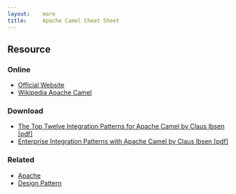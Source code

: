 ```yaml
---
layout:    more
title:     Apache Camel Cheat Sheet
---
```


<div class="content content-400">
    <div class="board board-326">
        <h2 class="board-title">Resource</h2>
        <div class="board-card">
            <h3 class="board-card-title">Online</h3>
            <ul>
                <li><a href="http://camel.apache.org/">Official Website</a></li>
                <li><a href="http://en.wikipedia.org/wiki/Apache_Camel">Wikipedia Apache Camel</a></li>
            </ul>
        </div>
        <div class="board-card">
            <h3 class="board-card-title">Download</h3>
            <ul>
                <li><a href="http://refcardz.dzone.com/refcardz/apache-camel-update">The Top Twelve Integration Patterns for Apache Camel by Claus Ibsen [pdf]</a></li>
                <li><a href="http://refcardz.dzone.com/refcardz/enterprise-integration">Enterprise Integration Patterns with Apache Camel by Claus Ibsen [pdf]</a></li>
            </ul>
        </div>
        <div class="board-card">
            <h3 class="board-card-title">Related</h3>
            <ul>
                <li><a href="/apache" title="Apache Cheat Sheet">Apache</a></li>
                <li><a href="/design-pattern" title="Design Pattern Cheat Sheet">Design Pattern</a></li>
            </ul>
        </div>
    </div>
</div>

